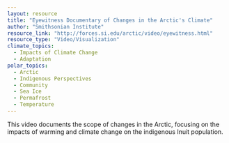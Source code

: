 ```yaml
---
layout: resource
title: "Eyewitness Documentary of Changes in the Arctic's Climate"
author: "Smithsonian Institute"
resource_link: "http://forces.si.edu/arctic/video/eyewitness.html"
resource_type: "Video/Visualization"
climate_topics:
  - Impacts of Climate Change
  - Adaptation
polar_topics:
  - Arctic
  - Indigenous Perspectives
  - Community
  - Sea Ice
  - Permafrost
  - Temperature
---
```


This video documents the scope of changes in the Arctic, focusing on the impacts of warming and climate change on the indigenous Inuit population.
